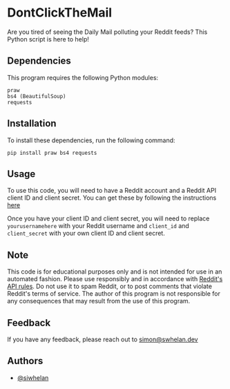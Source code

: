 # DontClickTheMail

Are you tired of seeing the Daily Mail polluting your Reddit feeds? This Python script is here to help!

## Dependencies

This program requires the following Python modules:

    praw
    bs4 (BeautifulSoup)
    requests

## Installation

To install these dependencies, run the following command:

    pip install praw bs4 requests
    
## Usage

To use this code, you will need to have a Reddit account and a Reddit API client ID and client secret. You can get these by following the instructions [here](https://praw.readthedocs.io/en/stable/getting_started/authentication.html)

Once you have your client ID and client secret, you will need to replace `yourusernamehere`  with your Reddit username and `client_id` and `client_secret` with your own client ID and client secret.

## Note

This code is for educational purposes only and is not intended for use in an automated fashion. Please use responsibly and in accordance with [Reddit's API rules](https://www.reddit.com/wiki/api/). Do not use it to spam Reddit, or to post comments that violate Reddit's terms of service. The author of this program is not responsible for any consequences that may result from the use of this program.

## Feedback

If you have any feedback, please reach out to simon@swhelan.dev

## Authors

- [@siwhelan](https://github.com/siwhelan)
